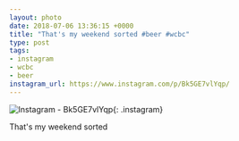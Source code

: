 ```yaml
---
layout: photo
date: 2018-07-06 13:36:15 +0000
title: "That's my weekend sorted #beer #wcbc"
type: post
tags:
- instagram
- wcbc
- beer
instagram_url: https://www.instagram.com/p/Bk5GE7vlYqp/
---
```


![Instagram - Bk5GE7vlYqp](https://colinseymour.co.uk/img/Bk5GE7vlYqp.jpg){: .instagram}

That's my weekend sorted  
